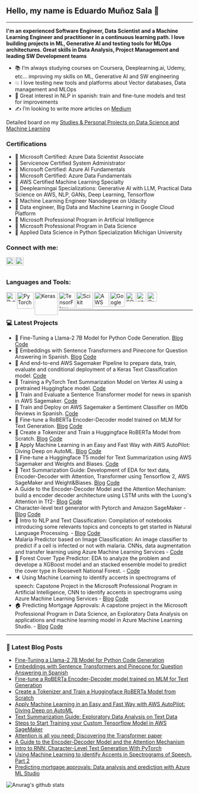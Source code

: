## Hello, my name is Eduardo Muñoz Sala :wave:
----


**I'm an experienced Software Engineer, Data Scientist and a Machine Learning Engineer and practitioner in a continuous learning path. I love building projects in ML, Generative AI and testing tools for MLOps architectures. Great skills in Data Analysis, Project Management and leading SW Development teams** 

- 📚 I’m always studying courses on Coursera, Deeplearning.ai, Udemy, etc... improving my skills on ML, Generative AI and SW engineering
- :boom: I love testing new tools and platforms about Vector databases, Data management and MLOps 
- :hammer: Great interest in NLP in spanish: train and fine-tune models and test for improvements
- ✍ I’m looking to write more articles on [Medium][medium]

Detailed board on  my [Studies & Personal Projects on Data Science and Machine Learning](trello)

### Certifications
- :memo: Microsoft Certified: Azure Data Scientist Associate
- :memo: Servicenow Certified System Administrator
- :memo: Microsoft Certified: Azure AI Fundamentals
- :memo: Microsoft Certified: Azure Data Fundamentals
- :memo: AWS Certified Machine Learning Specialty
- :memo: Deeplearningai Specializations: Generative AI with LLM, Practical Data Science on AWS, NLP, GANs, Deep Learning, Tensorflow
- :memo: Machine Learning Engineer Nanodegree on Udacity
- :memo: Data engineer, Big Data and Machine Learning in Google Cloud Platform
- :memo: Microsoft Professional Program in Artificial Intelligence
- :memo: Microsoft Professional Program in Data Science
- :memo: Applied Data Science in Python Specialization Michigan University


### Connect with me:
[<img align="left" alt="edumunozsala | LinkedIn" width="22px" src="https://cdn.jsdelivr.net/npm/simple-icons@v3/icons/linkedin.svg" />][linkedin]   [<img align="left" alt="edumunozsala | Medium" width="22px" src="https://cdn.jsdelivr.net/npm/simple-icons@v3/icons/medium.svg" />][medium]
<br><br>

### Languages and Tools:
<img align="left" alt="Python" width="26px" src="https://user-images.githubusercontent.com/32141606/91632600-49bc7b00-ea25-11ea-8857-d9b40a35f85a.png"/>
<img align="left" alt="PyTorch" width="45px" src="https://user-images.githubusercontent.com/32141606/91633307-89399600-ea2a-11ea-8ba4-ae08348eded0.png"/>
<img align="left" alt="Keras" width="62px" src="https://user-images.githubusercontent.com/32141606/91632734-2a721d80-ea26-11ea-9e84-557510df54d6.png"/>
<img align="left" alt="TensorFlow" width="44px" src="https://user-images.githubusercontent.com/32141606/91632806-a9ffec80-ea26-11ea-9bf6-97376c7925b6.png"/>
<img align="left" alt="Scikit" width="45px" src="https://cdn.jsdelivr.net/npm/simple-icons@v3/icons/scikit-learn.svg"/>
<img align="left" alt="AWS" width="40px" src="https://user-images.githubusercontent.com/32141606/91634183-cfdebe80-ea31-11ea-92e4-a1d28d2c68df.png"/>
<img align="left" alt="GoogleCloud" width="40px" src="https://user-images.githubusercontent.com/32141606/91632835-f0554b80-ea26-11ea-83c2-d69774c71c33.jpg"/>
<img align="left" alt="SQL" width="26px" src="https://user-images.githubusercontent.com/32141606/91632897-707bb100-ea27-11ea-8b9e-24abeabc3dee.png"/>
<img align="left" alt="git" width="26px" src="https://user-images.githubusercontent.com/32141606/91632917-999c4180-ea27-11ea-9603-50f3f69f07b4.png"/>
<img align="left" alt="Oracle" width="26px" src="https://cdn.jsdelivr.net/npm/simple-icons@v3/icons/oracle.svg"/>

<br />
<br />

---

### :computer: Latest Projects
<!-- My Personal Blog Post on NLP: [![Website](https://img.shields.io/website?label=edumunozsala& url=https%3A%2F%2Fedumunozsala.github.io/BlogEms%2F)][website]-->

- :newspaper: Fine-Tuning a Llama-2 7B Model for Python Code Generation. [Blog]() [Code](https://github.com/edumunozsala/llama-2-7B-4bit-python-coder)
- :newspaper: Embeddings with Sentence Transformers and Pinecone for Question Answering in Spanish. [Blog](https://medium.com/analytics-vidhya/embeddings-with-sentence-transformers-and-pinecone-for-question-answering-in-spanish-87a5e90161d4) [Code](https://github.com/edumunozsala/question-answering-pinecone-sts)
- :newspaper: And end-to-end AWS Sagemaker Pipeline to prepare data, train, evaluate and conditional deployment of a Keras Text Classification model. [Code](https://github.com/edumunozsala/sagemaker-pipeline-text-classification)
- :newspaper: Training a PyTorch Text Summarization Model on Vertex AI using a pretrained Huggingface model. [Code](https://github.com/edumunozsala/sagemaker-pipeline-text-classification)
- :newspaper: Train and Evaluate a Sentence Transformer model for news in spanish in AWS Sagemaker. [Code](https://github.com/edumunozsala/sentence-transformer-spanish-news)
- :newspaper: Train and Deploy on AWS Sagemaker a Sentiment Classifier on IMDb Reviews in Spanish. [Code](https://github.com/edumunozsala/Sentiment_analysis_spanish_Hf_AWS)
- :newspaper: Fine-tune a RoBERTa Encoder-Decoder model trained on MLM for Text Generation. [Blog](https://medium.com/@edumunozsala/fine-tune-a-roberta-encoder-decoder-model-trained-on-mlm-for-text-generation-23da5f3c1858) [Code](https://github.com/edumunozsala/RoBERTa_Encoder_Decoder_Product_Names)
- :newspaper: Create a Tokenizer and Train a Huggingface RoBERTa Model from Scratch. [Blog](https://medium.com/analytics-vidhya/create-a-tokenizer-and-train-a-huggingface-roberta-model-from-scratch-f3ed1138180c) [Code](https://github.com/edumunozsala/RoBERTa_Encoder_Decoder_Product_Names/blob/03c0456f03d8cff62e2d1b04f03029130694e18b/RoBERTa%20MLM%20and%20Tokenizer%20train%20for%20Text%20generation.ipynb)
- :newspaper: Apply Machine Learning in an Easy and Fast Way with AWS AutoPilot: Diving Deep on AutoML. [Blog](https://medium.com/aws-in-plain-english/apply-machine-learning-in-an-easy-and-fast-way-with-aws-autopilot-diving-deep-on-automl-cc1377991c9a) [Code](https://github.com/edumunozsala/SageMaker_AutoPilot_Guide)
- :newspaper: Fine-tune a Huggingface T5 model for Text Summarization using AWS Sagemaker and Weights and Biases. [Code](https://github.com/edumunozsala/T5_Text_Summarization)
- :newspaper: Text Summarization Guide: Development of EDA for text data, Encoder-Decoder with Attention, Transformer using Tensorflow 2, AWS SageMaker and Weight&Biases. [Blog](https://medium.com/swlh/text-summarization-guide-exploratory-data-analysis-on-text-data-4e22ce2dd6ad) [Code](https://github.com/edumunozsala/Text-Summarization-Guide)
- A Guide to the Encoder-Decoder Model and the Attention Mechanism: build a encoder decoder architecture using LSTM units with the Luong's Attention in Tf2- [Blog](https://betterprogramming.pub/a-guide-on-the-encoder-decoder-model-and-the-attention-mechanism-401c836e2cdb) [Code](https://github.com/edumunozsala/NMT-encoder-decoder-Attention)
- Character-level text generator with Pytorch and Amazon SageMaker - [Blog](https://betterprogramming.pub/intro-to-rnn-character-level-text-generation-with-pytorch-db02d7e18d89) [Code](https://github.com/edumunozsala/Character-Level-Text-Generation)
- :scroll: Intro to NLP and Text Classification:  Compilation of notebooks introducing some relevants topics and concepts to get started in Natural Language Processing. - [Blog](https://medium.com/analytics-vidhya/getting-started-with-nlp-tokenization-document-term-matrix-tf-idf-2ea7d01f1942) [Code](https://github.com/edumunozsala/Intro-NLP-Text-Classification)
- Malaria Predictor based on Image Classification: An image classifier to predict if a cell is infected or not with malaria. CNNs, data augmentation and transfer learning using Azure Machine Learning Services - [Code](https://github.com/edumunozsala/Malaria-Predictor-Image-Classification)
- :evergreen_tree: Forest Cover Type Predictor: EDA to analyze the problem and develope a XGBoost model and an stacked ensemble model to predict the cover type in Roosevelt National Forest. - [Code](https://github.com/edumunozsala/Forest-Cover-Type-Predictor)
- :speaker: Using Machine Learning to identify accents in spectrograms of speech: Capstone Project in the Microsoft Professional Program in Artificial Intelligence, CNN to identify accents in spectrograms using Azure Machine Learning Services - [Blog](https://medium.com/analytics-vidhya/using-machine-learning-to-identify-accents-in-spectrograms-of-speech-5db91c191b6b) [Code](https://github.com/edumunozsala/spectrograms_speech_classification)
- :house: Predicting Mortgage Approvals: A capstone project in the Microsoft Professional Program in Data Science, an Exploratory Data Analysis on applications and machine learning model in Azure Machine Learning Studio. - [Blog](https://medium.com/analytics-vidhya/predicting-mortgage-approvals-data-analysis-and-prediction-with-azure-ml-studio-part-1-8629d2f938a8) [Code](https://github.com/edumunozsala/Predicting_Mortgage_Approvals)

---

### :newspaper: Latest Blog Posts

<!-- BLOG-POST-LIST:START -->
- [Fine-Tuning a Llama-2 7B Model for Python Code Generation]()
- [Embeddings with Sentence Transformers and Pinecone for Question Answering in Spanish](https://medium.com/@edumunozsala/embeddings-with-sentence-transformers-and-pinecone-for-question-answering-in-spanish-87a5e90161d4)
- [Fine-tune a RoBERTa Encoder-Decoder model trained on MLM for Text Generation](https://medium.com/analytics-vidhya/fine-tune-a-roberta-encoder-decoder-model-trained-on-mlm-for-text-generation-23da5f3c1858)
- [Create a Tokenizer and Train a Huggingface RoBERTa Model from Scratch](https://medium.com/analytics-vidhya/create-a-tokenizer-and-train-a-huggingface-roberta-model-from-scratch-f3ed1138180c)
- [Apply Machine Learning in an Easy and Fast Way with AWS AutoPilot: Diving Deep on AutoML](https://medium.com/aws-in-plain-english/apply-machine-learning-in-an-easy-and-fast-way-with-aws-autopilot-diving-deep-on-automl-cc1377991c9a)
- [Text Summarization Guide: Exploratory Data Analysis on Text Data](https://medium.com/swlh/text-summarization-guide-exploratory-data-analysis-on-text-data-4e22ce2dd6ad)
- [Steps to Start Training your Custom Tensorflow Model in AWS SageMaker](https://towardsdatascience.com/steps-to-start-training-your-custom-tensorflow-model-in-aws-sagemaker-ae9cf7a205b9)
- [Attention is all you need: Discovering the Transformer paper](https://towardsdatascience.com/attention-is-all-you-need-discovering-the-transformer-paper-73e5ff5e0634)
- [A Guide to the Encoder-Decoder Model and the Attention Mechanism](https://betterprogramming.pub/a-guide-on-the-encoder-decoder-model-and-the-attention-mechanism-401c836e2cdb)
- [Intro to RNN: Character-Level Text Generation With PyTorch](https://betterprogramming.pub/intro-to-rnn-character-level-text-generation-with-pytorch-db02d7e18d89)
- [Using Machine Learning to identify Accents in Spectrograms of Speech. Part 2](https://medium.com/analytics-vidhya/using-machine-learning-to-identify-accents-in-spectrograms-of-speech-part-2-cc0150b81b83)
- [Predicting mortgage approvals: Data analysis and prediction with Azure ML Studio](https://medium.com/analytics-vidhya/predicting-mortgage-approvals-data-analysis-and-prediction-with-azure-ml-studio-part-1-8629d2f938a8)


<!-- BLOG-POST-LIST:END -->

![Anurag's github stats](https://github-readme-stats.vercel.app/api?username=edumunozsala&bg_color=30,e96443,904e95&title_color=fff&text_color=fff)

[website]: https://edumunozsala.github.io/BlogEms/
[linkedin]: https://www.linkedin.com/in/edumunozsala/
[medium]: https://edumunozsala.medium.com/
[trello]: https://trello.com/b/GnxtiFm3/studies-personal-projects-on-data-science-and-machine-learning
